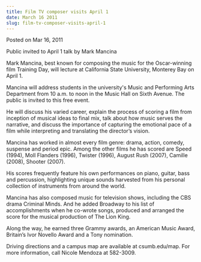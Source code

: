 ```yaml
---
title: Film TV composer visits April 1
date: March 16 2011
slug: film-tv-composer-visits-april-1
---
```





<span class="date">Posted on Mar 16, 2011    </span>
<p>Public invited to April 1 talk by Mark Mancina</p>
<p>Mark Mancina, best known for composing the music for the
Oscar-winning film Training Day, will lecture at California State
University, Monterey Bay on April 1.</p>
<p>Mancina will address students in the university&apos;s Music and
Performing Arts Department from 10 a.m. to noon in the Music Hall
on Sixth Avenue. The public is invited to this free event.</p>
<p>He will discuss his varied career, explain the process of
scoring a film from inception of musical ideas to final mix, talk
about how music serves the narrative, and discuss the importance of
capturing the emotional pace of a film while interpreting and
translating the director&#x2019;s vision.</p>
<p>Mancina has worked in almost every film genre: drama, action,
comedy, suspense and period epic. Among the other films he has
scored are Speed (1994), Moll Flanders (1996), Twister (1996),
August Rush (2007), Camille (2008), Shooter (2007).</p>
<p>His scores frequently feature his own performances on piano,
guitar, bass and percussion, highlighting unique sounds harvested
from his personal collection of instruments from around the
world.</p>
<p>Mancina has also composed music for television shows, including
the CBS drama Criminal Minds. And he added Broadway to his list of
accomplishments when he co-wrote songs, produced and arranged the
score for the musical production of The Lion King.</p>
<p>Along the way, he earned three Grammy awards, an American Music
Award, Britain&#x2019;s Ivor Novello Award and a Tony nomination.</p>
<p>Driving directions and a campus map are available at
csumb.edu/map. For more information, call Nicole Mendoza at
582-3009.</p>
<p><br>
&#xA0;</br></p>






